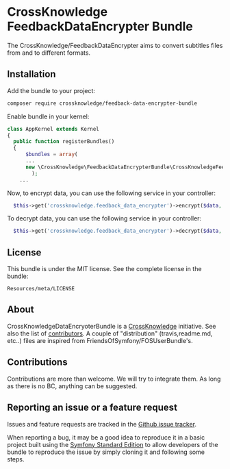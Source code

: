 CrossKnowledge FeedbackDataEncrypter Bundle
===============================

The CrossKnowledge/FeedbackDataEncrypter aims to convert subtitles files from and to different formats.

Installation
------------

Add the bundle to your project:
```bash
composer require crossknowledge/feedback-data-encrypter-bundle
```
Enable bundle in your kernel:
```php
class AppKernel	extends Kernel
{
  public function registerBundles()
  {
	  $bundles = array(
      ...
      new \CrossKnowledge\FeedbackDataEncrypterBundle\CrossKnowledgeFeedbackDataEncrypterBundle(),
		);
    ...
```

Now, to encrypt data, you can use the following service in your controller:
```php
  $this->get('crossknowledge.feedback_data_encrypter')->encrypt($data, $key);
```

To decrypt data, you can use the following service in your controller:
```php
  $this->get('crossknowledge.feedback_data_encrypter')->decrypt($data, $key);
```

License
-------

This bundle is under the MIT license. See the complete license in the bundle:

    Resources/meta/LICENSE

About
-----

CrossKnowledgeDataEncryoterBundle is a [CrossKnowledge](https://crossknowledge.com) initiative.
See also the list of [contributors](https://gitlab.com/CrossKnowledge/FeedbackDataEncrypterBundle/contributors).
A couple of "distribution" (travis,readme.md, etc..) files are inspired from FriendsOfSymfony/FOSUserBundle's.

Contributions
-------------

Contributions are more than welcome.
We will try to integrate them. As long as there is no BC, anything can be suggested.


Reporting an issue or a feature request
---------------------------------------

Issues and feature requests are tracked in the [Github issue tracker](https://github.com/CrossKnowledge/FeedbackDataEncrypterBundle/issues).

When reporting a bug, it may be a good idea to reproduce it in a basic project
built using the [Symfony Standard Edition](https://github.com/symfony/symfony-standard)
to allow developers of the bundle to reproduce the issue by simply cloning it
and following some steps.
